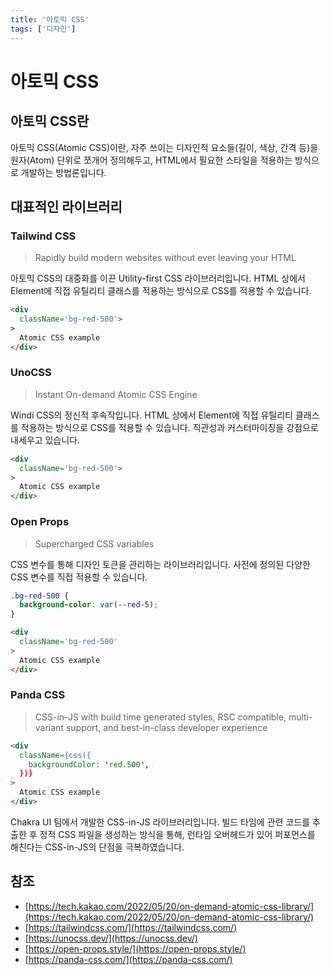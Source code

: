 ```yaml
---
title: '아토믹 CSS'
tags: ['디자인']
---
```


# 아토믹 CSS

## 아토믹 CSS란

아토믹 CSS(Atomic CSS)이란, 자주 쓰이는 디자인적 요소들(길이, 색상, 간격 등)을 원자(Atom) 단위로 쪼개어 정의해두고, HTML에서 필요한 스타일을 적용하는 방식으로 개발하는 방법론입니다.

## 대표적인 라이브러리

### Tailwind CSS

> Rapidly build modern websites without ever leaving your HTML

아토믹 CSS의 대중화를 이끈 Utility-first CSS 라이브러리입니다. HTML 상에서 Element에 직접 유틸리티 클래스를 적용하는 방식으로 CSS를 적용할 수 있습니다.

```html
<div
  className='bg-red-500'>
>
  Atomic CSS example
</div>
```

### UnoCSS

> Instant On-demand Atomic CSS Engine

Windi CSS의 정신적 후속작입니다. HTML 상에서 Element에 직접 유틸리티 클래스를 적용하는 방식으로 CSS를 적용할 수 있습니다. 직관성과 커스터마이징을 강점으로 내세우고 있습니다.

```html
<div
  className='bg-red-500'>
>
  Atomic CSS example
</div>
```

### Open Props

> Supercharged CSS variables

CSS 변수를 통해 디자인 토큰을 관리하는 라이브러리입니다. 사전에 정의된 다양한 CSS 변수를 직접 적용할 수 있습니다.

```css
.bg-red-500 {
  background-color: var(--red-5);
}
```

```html
<div
  className='bg-red-500'
>
  Atomic CSS example
</div>
```

### Panda CSS

> CSS-in-JS with build time generated styles, RSC compatible, multi-variant support, and best-in-class developer experience

```html
<div
  className={css({
    backgroundColor: 'red.500',
  })}
>
  Atomic CSS example
</div>
```

Chakra UI 팀에서 개발한 CSS-in-JS 라이브러리입니다. 빌드 타임에 관련 코드를 추출한 후 정적 CSS 파일을 생성하는 방식을 통해, 런타임 오버헤드가 있어 퍼포먼스를 해친다는 CSS-in-JS의 단점을 극복하였습니다.

## 참조

* [https://tech.kakao.com/2022/05/20/on-demand-atomic-css-library/](https://tech.kakao.com/2022/05/20/on-demand-atomic-css-library/)
* [https://tailwindcss.com/](https://tailwindcss.com/)
* [https://unocss.dev/](https://unocss.dev/)
* [https://open-props.style/](https://open-props.style/)
* [https://panda-css.com/](https://panda-css.com/)
